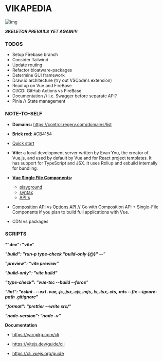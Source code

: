 # VIKAPEDIA

![img](https://media.tenor.com/AOhlRdeaSfgAAAAC/heman-smile.gif)

**_SKELETOR PREVAILS YET AGAIN!!!_**

### TODOS

-   Setup Firebase branch
-   Consider Tailwind
-   Update routing
-   Refactor bloatware-packages
-   Determine GUI framework
-   Draw.io architecture (try out VSCode's extension)
-   Read up on Vue and FireBase
-   CI/CD: GitHub Actions vs FireBase
-   Documentation // I.e. Swagger before separate API?
-   Pinia // State management

### NOTE-TO-SELF

-   **Domains:** https://control.regery.com/domains/list
-   **Brick red:** #CB4154
-   [Quick start](https://vuejs.org/guide/quick-start.html#quick-start)
-   **Vite:** a local development server written by Evan You, the creator of Vue.js, and used by default by Vue and for React project templates. It has support for TypeScript and JSX. It uses Rollup and esbuild internally for bundling.
-   **[Vue Single File Components](https://vuejs.org/guide/scaling-up/sfc):**

    -   [playground](https://play.vuejs.org/#eNp9kUFLwzAUx7/KM5cqzBXZbXQDlYF6UFHBSy6je+sy0yQkL3NQ+t19SdncYezW9//9X/pL24l758a7iGIqqlB75QgCUnRzaVTrrCfowOMaelh720LB1UIaaWprAkEbGpglfl08odYWvq3Xq6viRpqqHI7jg3ggbJ1eEvIEUG3u5l2Xl/u+KnnKqTIuEuxuW7tCPZOCuRRQMqzKk30xEhT49WvVjLfBGjbv0r4UtW2d0ujfHCnWk2IKmSS2ZLvfl5yRjzg65PUG658z+TbsUybFu8eAfodSHBktfYM04MXnK+75+QjZPmpuX4AfGKyOyXGoPUSzYu2TXrZ9zt9fmeYrLPaEJhwulURTs899KfifPF64+r/uZDzJe9L0ov8DExSnNA==)
    -   [syntax](https://vuejs.org/api/sfc-spec)
    -   [API's](https://vuejs.org/api/application.html)
-   [Composition API](https://vuejs.org/guide/introduction#composition-api) vs [Options API](https://vuejs.org/guide/introduction#options-api) // Go with Composition API + Single-File Components if you plan to build full applications with Vue.
-   CDN vs packages



### SCRIPTS

***"dev": "vite"**										

***"build": "run-p type-check \"build-only {@}\" --"***					

***"preview": "vite preview"***

***"build-only": "vite build"***

***"type-check": "vue-tsc --build --force"***

***"lint": "eslint . --ext .vue,.js,.jsx,.cjs,.mjs,.ts,.tsx,.cts,.mts --fix --ignore-path .gitignore"***

***"format": "prettier --write src/"***

***"node-version": "node -v"***



**Documentation**

- https://yarnpkg.com/cli

- https://vitejs.dev/guide/cli
- https://cli.vuejs.org/guide

